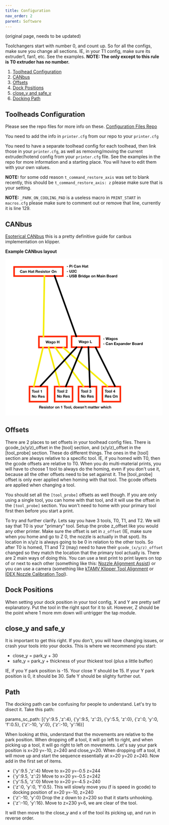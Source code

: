 ```yaml
---
title: Configuration
nav_order: 2
parent: Software
---
```

<!-- Use the page layout at TOC.md:  https://github.com/sdylewski/StealthChanger/blob/main/docs/TOC.md -->

(original page, needs to be updated)



Toolchangers start with number 0, and count up. So for all the configs, make sure you change all sections. IE, in your T1 config, make sure its extruder1, fan1, etc. See the examples.  **NOTE: The only except to this rule is T0 extruder has no number.**

1. [Toolhead Configuration](#toolheads-configuration)
2. [CANbus](#canbus)
3. [Offsets](#offsets)
4. [Dock Positions](#dock-positions)
5. [close_y and safe_y](#close_y-and-safe_y)
6. [Docking Path](#Path)

## Toolheads Configuration

Please see the repo files for more info on these. [Configuration Files Repo](https://github.com/DraftShift/StealthChanger/blob/main/Klipper)

You need to add the info in `printer.cfg` from our repo to your `printer.cfg`

You need to have a separate toolhead config for each toolhead, then link those in your `printer.cfg`, as well as removing/moving the current extruder/hotend config from your `printer.cfg` file. See the examples in the repo for more information and a starting place. You will have to edit them with your own values.

**NOTE:** for some odd reason `t_command_restore_axis` was set to blank recently, this should be `t_command_restore_axis: z` please make sure that is your setting.

**NOTE:** `_PARK_ON_COOLING_PAD` is a useless macro in `PRINT_START` in `macros.cfg` please make sure to comment out or remove that line, currently it is line 129.

## CANbus

[Esoterical CANbus](https://github.com/Esoterical/voron_canbus) this is a pretty definitive guide for canbus implementation on klipper.

**Example CANbus layout**

![Example CANbus Layout](https://github.com/DraftShift/StealthChanger/blob/main/media/can_example.jpg?raw=true)

## Offsets

There are 2 places to set offsets in your toolhead config files. There is gcode_(x/y/z)_offset in the [tool] section, and (x/y/z)_offset in the [tool_probe] section. These do different things. The ones in the [tool] section are always relative to a specific tool. IE, if you homed with T0, then the gcode offsets are relative to T0. When you do multi-material prints, you will have to choose 1 tool to always do the homing, even if you don't use it, because all the other offsets need to be set against it. The [tool_probe] offset is only ever applied when homing with that tool. The gcode offsets are applied when changing a tool.

You should set all the `[tool_probe]` offsets as well though. If you are only using a single tool, you can home with that tool, and it will use the offset in the `[tool_probe]` section. You won't need to home with your primary tool first then before you start a print. 

To try and further clarify. Lets say you have 3 tools, T0, T1, and T2. We will say that T0 is your "primary" tool. Setup the probe z_offset like you would any other printer. Make sure the offset is set in `z_offset` (IE, make sure when you home and go to Z 0, the nozzle is actually in that spot). Its location in x/y/z is always going to be 0 in relation to the other tools. So after T0 is homed, T1 and T2 (may) need to have their `gcode_(x/y/z)_offset` changed so they match the location that the primary tool actually is. There are 2 main ways of doing this. You can use a test print to print layers on top of or next to each other (something like this: [Nozzle Alignment Assist](https://www.printables.com/model/109267-nozzle-alignment-assist)) or you can use a camera (something like [kTAMV Klipper Tool Alignment](https://github.com/TypQxQ/kTAMV) or [IDEX Nozzle Calibration Tool](https://github.com/Life0fBrian/Brians-IDEX-Nozzle-Calibration-tool)).

## Dock Positions

When setting your dock position in your tool config, X and Y are pretty self explanatory. Put the tool in the right spot for it to sit. However, Z should be the point where 1 more mm down will untrigger the tap module. 

## close_y and safe_y

It is important to get this right. If you don't, you will have changing issues, or crash your tools into your docks. This is where we recommend you start:

- close_y = park_y + 30
- safe_y = park_y + thickness of your thickest tool (plus a little buffer)

IE, if you Y park position is -15. Your close Y should be 15. If your Y park position is 0, it should be 30. Safe Y should be slighty further out. 

## Path

The docking path can be confusing for people to understand. Let's try to disect it. Take this path:

params_sc_path: [{'y':9.5 ,'z':4}, {'y':9.5, 'z':2}, {'y':5.5, 'z':0}, {'z':0, 'y':0, 'f':0.5}, {'z':-10, 'y':0}, {'z':-10, 'y':16}]

When looking at this, understand that the movements are relative to the park position. When dropping off a tool, it will go left to right, and when picking up a tool, it will go right to left on movements. Let's say your park position is x=20 y=-10, z=240 and close_y=20. When dropping off a tool, it will move up and start the sequence essentially at x=20 y=20 z=240. Now add in the first set of items. 

*  {'y':9.5 ,'z':4} Move to x=20 y=-0.5 z=244
*  {'y':9.5, 'z':2} Move to x=20 y=-0.5 z=242
*  {'y':5.5, 'z':0} Move to x=20 y=-4.5 z=240
*  {'z':0, 'y':0, 'f':0.5}. This will slowly move you (f is speed in gcode) to docking position of x=20 y=-10, z=240
*  {'z':-10, 'y':0} Drop the z down to z=230 so that it starts unhooking.
*  {'z':-10, 'y':16}. Move to z=230 y=6, we are clear of the tool.

It will then move to the close_y and x of the tool its picking up, and run in reverse order.
